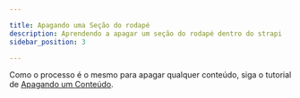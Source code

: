 ```yaml
---

title: Apagando uma Seção do rodapé
description: Aprendendo a apagar um seção do rodapé dentro do strapi
sidebar_position: 3

---
```


Como o processo é o mesmo para apagar qualquer conteúdo, siga o tutorial de [Apagando um Conteúdo](/docs/usuario/strapi/iniciando-gerenciamento#apagando-um-conteúdo).
